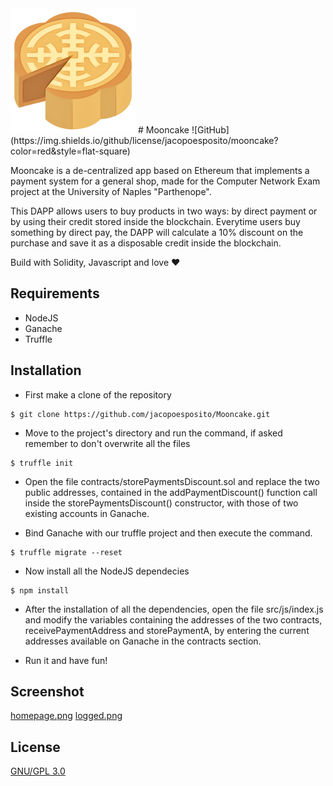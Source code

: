 <img src="https://github.com/jacopoesposito/Mooncake/blob/main/static/image/mooncake.png" width="200"/>
# Mooncake
![GitHub](https://img.shields.io/github/license/jacopoesposito/mooncake?color=red&style=flat-square)

Mooncake is a de-centralized app based on Ethereum that implements a payment system for a general shop, made for the Computer Network Exam project at the University of Naples "Parthenope".

This DAPP allows users to buy products in two ways: by direct payment or by using their credit stored inside the blockchain.
Everytime users buy something by direct pay, the DAPP will calculate a 10% discount on the purchase and save it as a disposable credit inside the blockchain.

Build with Solidity, Javascript and love :heart:

## Requirements
- NodeJS
- Ganache
- Truffle 

## Installation 
* First make a clone of the repository
```
$ git clone https://github.com/jacopoesposito/Mooncake.git
```
* Move to the project's directory and run the command, if asked remember to don't overwrite all the files
```
$ truffle init 
```
* Open the file contracts/storePaymentsDiscount.sol and replace the two public addresses, contained in the addPaymentDiscount() function call inside the storePaymentsDiscount() constructor, with those of two existing accounts in Ganache.

* Bind Ganache with our truffle project and then execute the command.
```
$ truffle migrate --reset
```
* Now install all the NodeJS dependecies
```
$ npm install
```
* After the installation of all the dependencies, open the file src/js/index.js and modify the variables containing the addresses of the two contracts, receivePaymentAddress and storePaymentA, by entering the current addresses available on Ganache in the contracts section.

* Run it and have fun!

## Screenshot
[homepage.png](https://github.com/jacopoesposito/Mooncake/blob/main/static/image/login.png)
[logged.png](https://github.com/jacopoesposito/Mooncake/blob/main/static/image/connesso.png)

## License 
[GNU/GPL 3.0](https://choosealicense.com/licenses/gpl-3.0/)
